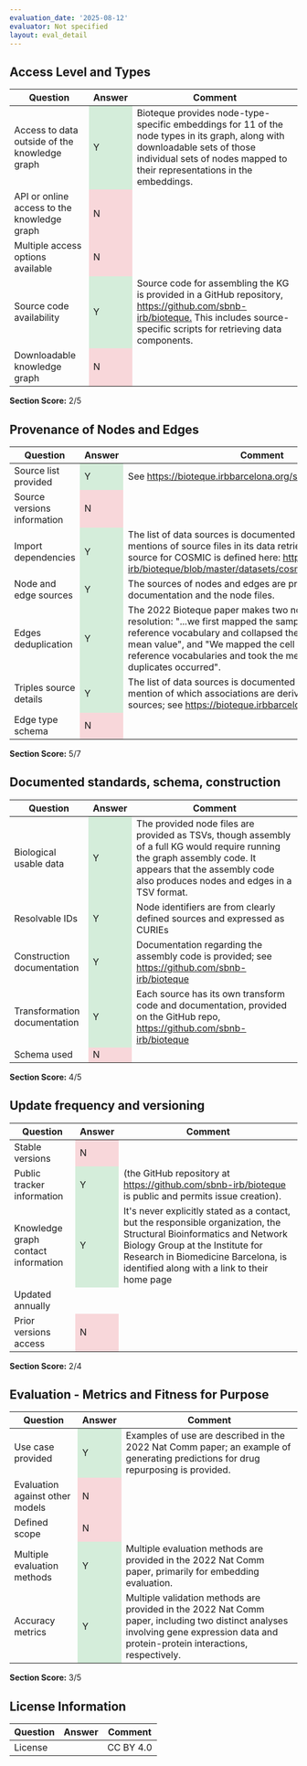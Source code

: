 ```yaml
---
evaluation_date: '2025-08-12'
evaluator: Not specified
layout: eval_detail
---
```


## Access Level and Types
<div class="table-responsive">
<table class="table table-striped">
<thead><tr><th>Question</th><th>Answer</th><th>Comment</th></tr></thead><tbody>
<tr><td>Access to data outside of the knowledge graph</td><td style="background-color:#d4edda;">Y</td><td>Bioteque provides node-type-specific embeddings for 11 of the node types in its graph, along with downloadable sets of those individual sets of nodes mapped to their representations in the embeddings.</td></tr>
<tr><td>API or online access to the knowledge graph</td><td style="background-color:#f8d7da;">N</td><td></td></tr>
<tr><td>Multiple access options available</td><td style="background-color:#f8d7da;">N</td><td></td></tr>
<tr><td>Source code availability</td><td style="background-color:#d4edda;">Y</td><td>Source code for assembling the KG is provided in a GitHub repository, <a href="https://github.com/sbnb-irb/bioteque.">https://github.com/sbnb-irb/bioteque.</a> This includes source-specific scripts for retrieving data components.</td></tr>
<tr><td>Downloadable knowledge graph</td><td style="background-color:#f8d7da;">N</td><td></td></tr>
</tbody></table></div>
<p><strong>Section Score:</strong> 2/5</p>

## Provenance of Nodes and Edges
<div class="table-responsive">
<table class="table table-striped">
<thead><tr><th>Question</th><th>Answer</th><th>Comment</th></tr></thead><tbody>
<tr><td>Source list provided</td><td style="background-color:#d4edda;">Y</td><td>See <a href="https://bioteque.irbbarcelona.org/sources">https://bioteque.irbbarcelona.org/sources</a></td></tr>
<tr><td>Source versions information</td><td style="background-color:#f8d7da;">N</td><td></td></tr>
<tr><td>Import dependencies</td><td style="background-color:#d4edda;">Y</td><td>The list of data sources is documented and includes specific mentions of source files in its data retrieval scripts, e.g., the source for COSMIC is defined here: <a href="https://github.com/sbnb-irb/bioteque/blob/master/datasets/cosmic_mutsig/get_data.sh">https://github.com/sbnb-irb/bioteque/blob/master/datasets/cosmic_mutsig/get_data.sh</a></td></tr>
<tr><td>Node and edge sources</td><td style="background-color:#d4edda;">Y</td><td>The sources of nodes and edges are provided in the documentation and the node files.</td></tr>
<tr><td>Edges deduplication</td><td style="background-color:#d4edda;">Y</td><td>The 2022 Bioteque paper makes two notes about duplicate resolution: &quot;...we first mapped the samples and genes to our reference vocabulary and collapsed the duplicates by their mean value&quot;, and &quot;We mapped the cell lines and genes to our reference vocabularies and took the mean value whenever duplicates occurred&quot;.</td></tr>
<tr><td>Triples source details</td><td style="background-color:#d4edda;">Y</td><td>The list of data sources is documented and makes specific mention of which associations are derived from which sources; see <a href="https://bioteque.irbbarcelona.org/sources">https://bioteque.irbbarcelona.org/sources</a></td></tr>
<tr><td>Edge type schema</td><td style="background-color:#f8d7da;">N</td><td></td></tr>
</tbody></table></div>
<p><strong>Section Score:</strong> 5/7</p>

## Documented standards, schema, construction
<div class="table-responsive">
<table class="table table-striped">
<thead><tr><th>Question</th><th>Answer</th><th>Comment</th></tr></thead><tbody>
<tr><td>Biological usable data</td><td style="background-color:#d4edda;">Y</td><td>The provided node files are provided as TSVs, though assembly of a full KG would require running the graph assembly code. It appears that the assembly code also produces nodes and edges in a TSV format.</td></tr>
<tr><td>Resolvable IDs</td><td style="background-color:#d4edda;">Y</td><td>Node identifiers are from clearly defined sources and expressed as CURIEs</td></tr>
<tr><td>Construction documentation</td><td style="background-color:#d4edda;">Y</td><td>Documentation regarding the assembly code is provided; see <a href="https://github.com/sbnb-irb/bioteque">https://github.com/sbnb-irb/bioteque</a></td></tr>
<tr><td>Transformation documentation</td><td style="background-color:#d4edda;">Y</td><td>Each source has its own transform code and documentation, provided on the GitHub repo, <a href="https://github.com/sbnb-irb/bioteque">https://github.com/sbnb-irb/bioteque</a></td></tr>
<tr><td>Schema used</td><td style="background-color:#f8d7da;">N</td><td></td></tr>
</tbody></table></div>
<p><strong>Section Score:</strong> 4/5</p>

## Update frequency and versioning
<div class="table-responsive">
<table class="table table-striped">
<thead><tr><th>Question</th><th>Answer</th><th>Comment</th></tr></thead><tbody>
<tr><td>Stable versions</td><td style="background-color:#f8d7da;">N</td><td></td></tr>
<tr><td>Public tracker information</td><td style="background-color:#d4edda;">Y</td><td>(the GitHub repository at <a href="https://github.com/sbnb-irb/bioteque">https://github.com/sbnb-irb/bioteque</a> is public and permits issue creation).</td></tr>
<tr><td>Knowledge graph contact information</td><td style="background-color:#d4edda;">Y</td><td>It&#x27;s never explicitly stated as a contact, but the responsible organization, the Structural Bioinformatics and Network Biology Group at the Institute for Research in Biomedicine Barcelona, is identified along with a link to their home page</td></tr>
<tr><td>Updated annually</td><td></td><td></td></tr>
<tr><td>Prior versions access</td><td style="background-color:#f8d7da;">N</td><td></td></tr>
</tbody></table></div>
<p><strong>Section Score:</strong> 2/4</p>

## Evaluation - Metrics and Fitness for Purpose
<div class="table-responsive">
<table class="table table-striped">
<thead><tr><th>Question</th><th>Answer</th><th>Comment</th></tr></thead><tbody>
<tr><td>Use case provided</td><td style="background-color:#d4edda;">Y</td><td>Examples of use are described in the 2022 Nat Comm paper; an example of generating predictions for drug repurposing is provided.</td></tr>
<tr><td>Evaluation against other models</td><td style="background-color:#f8d7da;">N</td><td></td></tr>
<tr><td>Defined scope</td><td style="background-color:#f8d7da;">N</td><td></td></tr>
<tr><td>Multiple evaluation methods</td><td style="background-color:#d4edda;">Y</td><td>Multiple evaluation methods are provided in the 2022 Nat Comm paper, primarily for embedding evaluation.</td></tr>
<tr><td>Accuracy metrics</td><td style="background-color:#d4edda;">Y</td><td>Multiple validation methods are provided in the 2022 Nat Comm paper, including two distinct analyses involving gene expression data and protein-protein interactions, respectively.</td></tr>
</tbody></table></div>
<p><strong>Section Score:</strong> 3/5</p>

## License Information
<div class="table-responsive">
<table class="table table-striped">
<thead><tr><th>Question</th><th>Answer</th><th>Comment</th></tr></thead><tbody>
<tr><td>License</td><td></td><td>CC BY 4.0</td></tr>
</tbody></table></div>


